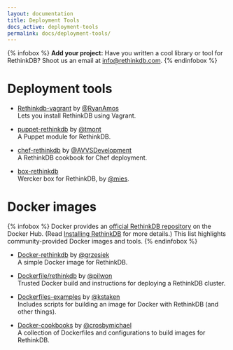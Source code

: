 ```yaml
---
layout: documentation
title: Deployment Tools
docs_active: deployment-tools
permalink: docs/deployment-tools/
---
```


{% infobox %}
__Add your project:__ Have you written a cool library or tool for RethinkDB?
Shoot us an email at <a href="mailto:info@rethinkdb.com">info@rethinkdb.com</a>.
{% endinfobox %}

# Deployment tools

- [Rethinkdb-vagrant](https://github.com/RyanAmos/rethinkdb-vagrant) by [@RyanAmos](https://github.com/RyanAmos)  
  Lets you install RethinkDB using Vagrant.

- [puppet-rethinkdb](https://github.com/tmont/puppet-rethinkdb) by [@tmont](https://github.com/tmont)  
  A Puppet module for RethinkDB.

- [chef-rethinkdb](https://github.com/AVVSDevelopment/chef-rethinkdb) by [@AVVSDevelopment](https://github.com/AVVSDevelopment)  
  A RethinkDB cookbook for Chef deployment.

- [box-rethinkdb](https://github.com/mies/box-rethinkdb)  
  Wercker box for RethinkDB, by [@mies](https://github.com/mies).

# Docker images

{% infobox %}
Docker provides an [official RethinkDB repository](https://registry.hub.docker.com/_/rethinkdb/) on the Docker Hub. (Read [Installing RethinkDB](/docs/install) for more details.) This list highlights community-provided Docker images and tools.
{% endinfobox %}

- [Docker-rethinkdb](https://github.com/grzesiek/docker-rethinkdb) by [@grzesiek](https://github.com/grzesiek)  
  A simple Docker image for RethinkDB.

- [Dockerfile/rethinkdb](http://dockerfile.github.io/#/rethinkdb) by [@pilwon](https://github.com/pilwon)  
  Trusted Docker build and instructions for deploying a RethinkDB cluster.

- [Dockerfiles-examples](https://github.com/kstaken/dockerfile-examples) by [@kstaken](https://github.com/kstaken)  
  Includes scripts for building an image for Docker with RethinkDB (and other things).

- [Docker-cookbooks](https://github.com/crosbymichael/docker-cookbooks) by [@crosbymichael](https://github.com/crosbymichael)  
  A collection of Dockerfiles and configurations to build images for RethinkDB.

